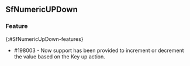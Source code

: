 ## SfNumericUPDown

### Feature
{:#SfNumericUpDown-features}

* \#198003 - Now support has been provided to increment or decrement the value based on the Key up action. 

